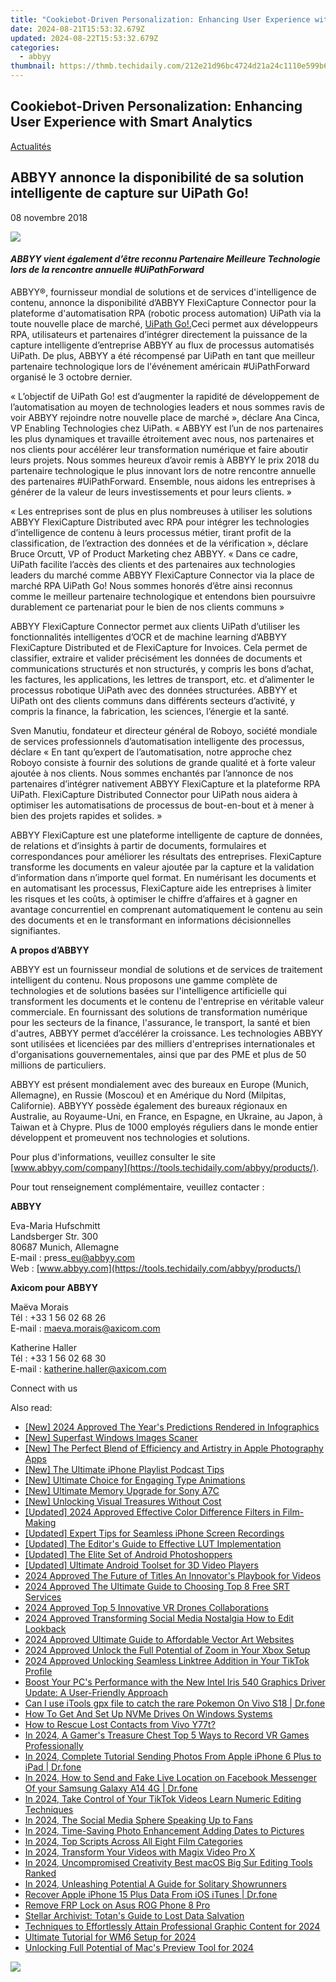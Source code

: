 ```yaml
---
title: "Cookiebot-Driven Personalization: Enhancing User Experience with Smart Analytics"
date: 2024-08-21T15:53:32.679Z
updated: 2024-08-22T15:53:32.679Z
categories:
  - abbyy
thumbnail: https://thmb.techidaily.com/212e21d96bc4724d21a24c1110e599b63bc2c397e891bb1e1f9fc06be1f08b00.jpg
---
```


## Cookiebot-Driven Personalization: Enhancing User Experience with Smart Analytics

[Actualités](https://tools.techidaily.com/abbyy/products/)

## ABBYY annonce la disponibilité de sa solution intelligente de capture sur UiPath Go!

08 novembre 2018

![](https://content.abbyy.com/-/media/project/abbyy/abbyy/branchtemplates/shutterstock_1272462163_1296-x-729.jpg?h=729&iar=0&w=1296)

#### _ABBYY vient également d’être reconnu Partenaire Meilleure Technologie lors de la rencontre annuelle #UiPathForward_

  
ABBYY®, fournisseur mondial de solutions et de services d'intelligence de contenu, annonce la disponibilité d’ABBYY FlexiCapture Connector pour la plateforme d'automatisation RPA (robotic process automation) UiPath via la toute nouvelle place de marché, [UiPath Go!.](https://go.uipath.com/component/abbyy-flexicapture-connector-for-uipath-31cc20 "UiPath Go!")Ceci permet aux développeurs RPA, utilisateurs et partenaires d’intégrer directement la puissance de la capture intelligente d’entreprise ABBYY au flux de processus automatisés UiPath. De plus, ABBYY a été récompensé par UiPath en tant que meilleur partenaire technologique lors de l'événement américain #UiPathForward organisé le 3 octobre dernier.

« L’objectif de UiPath Go! est d’augmenter la rapidité de développement de l’automatisation au moyen de technologies leaders et nous sommes ravis de voir ABBYY rejoindre notre nouvelle place de marché », déclare Ana Cinca, VP Enabling Technologies chez UiPath. « ABBYY est l’un de nos partenaires les plus dynamiques et travaille étroitement avec nous, nos partenaires et nos clients pour accélérer leur transformation numérique et faire aboutir leurs projets. Nous sommes heureux d’avoir remis à ABBYY le prix 2018 du partenaire technologique le plus innovant lors de notre rencontre annuelle des partenaires #UiPathForward. Ensemble, nous aidons les entreprises à générer de la valeur de leurs investissements et pour leurs clients. »

« Les entreprises sont de plus en plus nombreuses à utiliser les solutions ABBYY FlexiCapture Distributed avec RPA pour intégrer les technologies d’intelligence de contenu à leurs processus métier, tirant profit de la classification, de l’extraction des données et de la vérification », déclare Bruce Orcutt, VP of Product Marketing chez ABBYY. « Dans ce cadre, UiPath facilite l’accès des clients et des partenaires aux technologies leaders du marché comme ABBYY FlexiCapture Connector via la place de marché RPA UiPath Go! Nous sommes honorés d’être ainsi reconnus comme le meilleur partenaire technologique et entendons bien poursuivre durablement ce partenariat pour le bien de nos clients communs »

ABBYY FlexiCapture Connector permet aux clients UiPath d’utiliser les fonctionnalités intelligentes d’OCR et de machine learning d’ABBYY FlexiCapture Distributed et de FlexiCapture for Invoices. Cela permet de classifier, extraire et valider précisément les données de documents et communications structurés et non structurés, y compris les bons d’achat, les factures, les applications, les lettres de transport, etc. et d’alimenter le processus robotique UiPath avec des données structurées. ABBYY et UiPath ont des clients communs dans différents secteurs d’activité, y compris la finance, la fabrication, les sciences, l’énergie et la santé.

Sven Manutiu, fondateur et directeur général de Roboyo, société mondiale de services professionnels d’automatisation intelligente des processus, déclare « En tant qu’expert de l’automatisation, notre approche chez Roboyo consiste à fournir des solutions de grande qualité et à forte valeur ajoutée à nos clients. Nous sommes enchantés par l’annonce de nos partenaires d’intégrer nativement ABBYY FlexiCapture et la plateforme RPA UiPath. FlexiCapture Distributed Connector pour UiPath nous aidera à optimiser les automatisations de processus de bout-en-bout et à mener à bien des projets rapides et solides. »

ABBYY FlexiCapture est une plateforme intelligente de capture de données, de relations et d’insights à partir de documents, formulaires et correspondances pour améliorer les résultats des entreprises. FlexiCapture transforme les documents en valeur ajoutée par la capture et la validation d’information dans n’importe quel format. En numérisant les documents et en automatisant les processus, FlexiCapture aide les entreprises à limiter les risques et les coûts, à optimiser le chiffre d’affaires et à gagner en avantage concurrentiel en comprenant automatiquement le contenu au sein des documents et en le transformant en informations décisionnelles signifiantes.

  
**A propos d’ABBYY**

ABBYY est un fournisseur mondial de solutions et de services de traitement intelligent du contenu. Nous proposons une gamme complète de technologies et de solutions basées sur l'intelligence artificielle qui transforment les documents et le contenu de l'entreprise en véritable valeur commerciale. En fournissant des solutions de transformation numérique pour les secteurs de la finance, l'assurance, le transport, la santé et bien d'autres, ABBYY permet d’accélérer la croissance. Les technologies ABBYY sont utilisées et licenciées par des milliers d'entreprises internationales et d'organisations gouvernementales, ainsi que par des PME et plus de 50 millions de particuliers.

ABBYY est présent mondialement avec des bureaux en Europe (Munich, Allemagne), en Russie (Moscou) et en Amérique du Nord (Milpitas, Californie). ABBYYY possède également des bureaux régionaux en Australie, au Royaume-Uni, en France, en Espagne, en Ukraine, au Japon, à Taiwan et à Chypre. Plus de 1000 employés réguliers dans le monde entier développent et promeuvent nos technologies et solutions.

Pour plus d'informations, veuillez consulter le site [www.abbyy.com/company](https://tools.techidaily.com/abbyy/products/).

  
Pour tout renseignement complémentaire, veuillez contacter :

**ABBYY**

Eva-Maria Hufschmitt  
Landsberger Str. 300  
80687 Munich, Allemagne  
E-mail : press\_eu@abbyy.com  
Web : [www.abbyy.com](https://tools.techidaily.com/abbyy/products/)

**Axicom pour ABBYY**

Maëva Morais  
Tél : +33 1 56 02 68 26  
E-mail : [maeva.morais@axicom.com](https://tools.techidaily.com/abbyy/products/)

Katherine Haller  
Tél : +33 1 56 02 68 30  
E-mail : [katherine.haller@axicom.com](https://tools.techidaily.com/abbyy/products/)

Connect with us

<ins class="adsbygoogle"
     style="display:block"
     data-ad-format="autorelaxed"
     data-ad-client="ca-pub-7571918770474297"
     data-ad-slot="1223367746"></ins>



<ins class="adsbygoogle"
     style="display:block"
     data-ad-client="ca-pub-7571918770474297"
     data-ad-slot="8358498916"
     data-ad-format="auto"
     data-full-width-responsive="true"></ins>

<span class="atpl-alsoreadstyle">Also read:</span>
<div><ul>
<li><a href="https://youtube-lab.techidaily.com/024-approved-the-years-predictions-rendered-in-infographics/"><u>[New] 2024 Approved  The Year's Predictions Rendered in Infographics</u></a></li>
<li><a href="https://some-tips.techidaily.com/new-superfast-windows-images-scaner/"><u>[New] Superfast Windows Images Scaner</u></a></li>
<li><a href="https://some-tips.techidaily.com/new-the-perfect-blend-of-efficiency-and-artistry-in-apple-photography-apps/"><u>[New] The Perfect Blend of Efficiency and Artistry in Apple Photography Apps</u></a></li>
<li><a href="https://some-tips.techidaily.com/new-the-ultimate-iphone-playlist-podcast-tips/"><u>[New] The Ultimate iPhone Playlist  Podcast Tips</u></a></li>
<li><a href="https://some-tips.techidaily.com/new-ultimate-choice-for-engaging-type-animations/"><u>[New] Ultimate Choice for Engaging Type Animations</u></a></li>
<li><a href="https://some-approaches.techidaily.com/new-ultimate-memory-upgrade-for-sony-a7c/"><u>[New] Ultimate Memory Upgrade for Sony A7C</u></a></li>
<li><a href="https://some-tips.techidaily.com/new-unlocking-visual-treasures-without-cost/"><u>[New] Unlocking Visual Treasures Without Cost</u></a></li>
<li><a href="https://youtube-zero.techidaily.com/ed-2024-approved-effective-color-difference-filters-in-film-making/"><u>[Updated] 2024 Approved  Effective Color Difference Filters in Film-Making</u></a></li>
<li><a href="https://video-screen-grab.techidaily.com/updated-expert-tips-for-seamless-iphone-screen-recordings/"><u>[Updated] Expert Tips for Seamless iPhone Screen Recordings</u></a></li>
<li><a href="https://some-tips.techidaily.com/updated-the-editors-guide-to-effective-lut-implementation/"><u>[Updated] The Editor's Guide to Effective LUT Implementation</u></a></li>
<li><a href="https://some-tips.techidaily.com/updated-the-elite-set-of-android-photoshoppers/"><u>[Updated] The Elite Set of Android Photoshoppers</u></a></li>
<li><a href="https://some-tips.techidaily.com/updated-ultimate-android-toolset-for-3d-video-players/"><u>[Updated] Ultimate Android Toolset for 3D Video Players</u></a></li>
<li><a href="https://some-skills.techidaily.com/2024-approved-the-future-of-titles-an-innovators-playbook-for-videos/"><u>2024 Approved  The Future of Titles  An Innovator's Playbook for Videos</u></a></li>
<li><a href="https://some-tips.techidaily.com/2024-approved-the-ultimate-guide-to-choosing-top-8-free-srt-services/"><u>2024 Approved  The Ultimate Guide to Choosing Top 8 Free SRT Services</u></a></li>
<li><a href="https://some-approaches.techidaily.com/2024-approved-top-5-innovative-vr-drones-collaborations/"><u>2024 Approved  Top 5 Innovative VR Drones Collaborations</u></a></li>
<li><a href="https://facebook-video-content.techidaily.com/2024-approved-transforming-social-media-nostalgia-how-to-edit-lookback/"><u>2024 Approved  Transforming Social Media Nostalgia  How to Edit Lookback</u></a></li>
<li><a href="https://some-tips.techidaily.com/2024-approved-ultimate-guide-to-affordable-vector-art-websites/"><u>2024 Approved  Ultimate Guide to Affordable Vector Art Websites</u></a></li>
<li><a href="https://some-tips.techidaily.com/2024-approved-unlock-the-full-potential-of-zoom-in-your-xbox-setup/"><u>2024 Approved  Unlock the Full Potential of Zoom in Your Xbox Setup</u></a></li>
<li><a href="https://some-tips.techidaily.com/2024-approved-unlocking-seamless-linktree-addition-in-your-tiktok-profile/"><u>2024 Approved  Unlocking Seamless Linktree Addition in Your TikTok Profile</u></a></li>
<li><a href="https://driver-download.techidaily.com/boost-your-pcs-performance-with-the-new-intel-iris-540-graphics-driver-update-a-user-friendly-approach/"><u>Boost Your PC's Performance with the New Intel Iris 540 Graphics Driver Update: A User-Friendly Approach</u></a></li>
<li><a href="https://change-location.techidaily.com/can-i-use-itools-gpx-file-to-catch-the-rare-pokemon-on-vivo-s18-drfone-by-drfone-virtual-android/"><u>Can I use iTools gpx file to catch the rare Pokemon On Vivo S18 | Dr.fone</u></a></li>
<li><a href="https://hardware-help.techidaily.com/how-to-get-and-set-up-nvme-drives-on-windows-systems/"><u>How To Get And Set Up NVMe Drives On Windows Systems</u></a></li>
<li><a href="https://blog-min.techidaily.com/how-to-rescue-lost-contacts-from-vivo-y77t-by-fonelab-android-recover-contacts/"><u>How to Rescue Lost Contacts from Vivo Y77t?</u></a></li>
<li><a href="https://screen-capture.techidaily.com/in-2024-a-gamers-treasure-chest-top-5-ways-to-record-vr-games-professionally/"><u>In 2024, A Gamer's Treasure Chest  Top 5 Ways to Record VR Games Professionally</u></a></li>
<li><a href="https://iphone-transfer.techidaily.com/in-2024-complete-tutorial-sending-photos-from-apple-iphone-6-plus-to-ipad-drfone-by-drfone-transfer-from-ios/"><u>In 2024, Complete Tutorial Sending Photos From Apple iPhone 6 Plus to iPad | Dr.fone</u></a></li>
<li><a href="https://location-social.techidaily.com/in-2024-how-to-send-and-fake-live-location-on-facebook-messenger-of-your-samsung-galaxy-a14-4g-drfone-by-drfone-virtual-android/"><u>In 2024, How to Send and Fake Live Location on Facebook Messenger Of your Samsung Galaxy A14 4G | Dr.fone</u></a></li>
<li><a href="https://some-tips.techidaily.com/in-2024-take-control-of-your-tiktok-videos-learn-numeric-editing-techniques/"><u>In 2024, Take Control of Your TikTok Videos  Learn Numeric Editing Techniques</u></a></li>
<li><a href="https://some-tips.techidaily.com/in-2024-the-social-media-sphere-speaking-up-to-fans/"><u>In 2024, The Social Media Sphere  Speaking Up to Fans</u></a></li>
<li><a href="https://some-tips.techidaily.com/in-2024-time-saving-photo-enhancement-adding-dates-to-pictures/"><u>In 2024, Time-Saving Photo Enhancement  Adding Dates to Pictures</u></a></li>
<li><a href="https://some-tips.techidaily.com/in-2024-top-scripts-across-all-eight-film-categories/"><u>In 2024, Top Scripts Across All Eight Film Categories</u></a></li>
<li><a href="https://some-skills.techidaily.com/in-2024-transform-your-videos-with-magix-video-pro-x/"><u>In 2024, Transform Your Videos with Magix Video Pro X</u></a></li>
<li><a href="https://some-tips.techidaily.com/in-2024-uncompromised-creativity-best-macos-big-sur-editing-tools-ranked/"><u>In 2024, Uncompromised Creativity  Best macOS Big Sur Editing Tools Ranked</u></a></li>
<li><a href="https://some-tips.techidaily.com/in-2024-unleashing-potential-a-guide-for-solitary-showrunners/"><u>In 2024, Unleashing Potential  A Guide for Solitary Showrunners</u></a></li>
<li><a href="https://techidaily.com/recover-apple-iphone-15-plus-data-from-ios-itunes-drfone-by-drfone-ios-data-recovery-ios-data-recovery/"><u>Recover Apple iPhone 15 Plus Data From iOS iTunes | Dr.fone</u></a></li>
<li><a href="https://review-topics.techidaily.com/remove-frp-lock-on-asus-rog-phone-8-pro-by-drfone-android-unlock-remove-google-frp/"><u>Remove FRP Lock on Asus ROG Phone 8 Pro</u></a></li>
<li><a href="https://data-wizards.techidaily.com/stellar-archivist-totans-guide-to-lost-data-salvation/"><u>Stellar Archivist: Totan's Guide to Lost Data Salvation</u></a></li>
<li><a href="https://some-tips.techidaily.com/techniques-to-effortlessly-attain-professional-graphic-content-for-2024/"><u>Techniques to Effortlessly Attain Professional Graphic Content for 2024</u></a></li>
<li><a href="https://some-tips.techidaily.com/ultimate-tutorial-for-wm6-setup-for-2024/"><u>Ultimate Tutorial for WM6 Setup for 2024</u></a></li>
<li><a href="https://some-tips.techidaily.com/unlocking-full-potential-of-macs-preview-tool-for-2024/"><u>Unlocking Full Potential of Mac's Preview Tool for 2024</u></a></li>
</ul></div>

<!-- affiliate ads begin -->
<a href="https://secure.2checkout.com/order/checkout.php?PRODS=4615471&QTY=1&AFFILIATE=108875&CART=1"><img src="https://images.wondershare.com/affiliate-image/affiliate_banners_en/max_782x90.png" border="0"></a>
<!-- affiliate ads end -->
